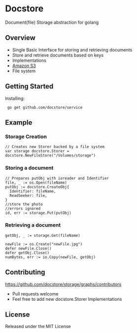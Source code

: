 # Docstore
Document(file) Storage abstraction for golang


## Overview
 - Single Basic Interface for storing and retrieving documents
 - Store and retrieve documents based on keys
 - Implementations
  - [Amazon S3](https://github.com/docstore/s3storage)
  - File system

## Getting Started

Installing:  
```
 go get github.com/docstore/service
```

## Example

### Storage Creation

```
// Creates new Storer backed by a file system
var storage docstore.Storer = docstore.NewFileStore("/Volumes/storage")
```

### Storing a document
```
// Prepares putObj with ioreader and Identifier
file, _ := os.Open(fileName)
putObj := docstore.CreateObj{
  Identifier: fileName,
  ReadSeeker: file,
}
//store the photo
//errors ignored
id, err := storage.Put(putObj)
```

### Retrieving a document
```
getObj, _ := storage.Get(fileName)

newFile := os.Create("newFile.jpg")
defer newFile.Close()
defer getObj.Close()
numBytes, err := io.Copy(newFile, getObj)
```


## Contributing
https://github.com/docstore/storage/graphs/contributors
 - Pull requests welcome
 - Feel free to add new docstore.Storer Implementations


## License

Released under the MIT License
